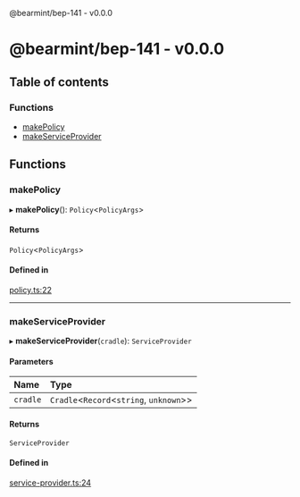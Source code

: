 @bearmint/bep-141 - v0.0.0

# @bearmint/bep-141 - v0.0.0

## Table of contents

### Functions

- [makePolicy](README.md#makepolicy)
- [makeServiceProvider](README.md#makeserviceprovider)

## Functions

### makePolicy

▸ **makePolicy**(): `Policy`<`PolicyArgs`\>

#### Returns

`Policy`<`PolicyArgs`\>

#### Defined in

[policy.ts:22](https://github.com/bearmint/bearmint/blob/main/packages/bep-141/source/policy.ts#L22)

___

### makeServiceProvider

▸ **makeServiceProvider**(`cradle`): `ServiceProvider`

#### Parameters

| Name | Type |
| :------ | :------ |
| `cradle` | `Cradle`<`Record`<`string`, `unknown`\>\> |

#### Returns

`ServiceProvider`

#### Defined in

[service-provider.ts:24](https://github.com/bearmint/bearmint/blob/main/packages/bep-141/source/service-provider.ts#L24)
